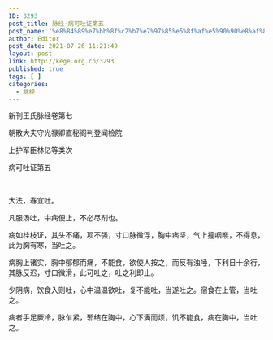 ```yaml
---
ID: 3293
post_title: 脉经·病可吐证第五
post_name: '%e8%84%89%e7%bb%8f%c2%b7%e7%97%85%e5%8f%af%e5%90%90%e8%af%81%e7%ac%ac%e4%ba%94'
author: Editor
post_date: 2021-07-26 11:21:49
layout: post
link: http://kege.org.cn/3293
published: true
tags: [ ]
categories:
  - 脉经
---
```

新刊王氏脉经卷第七

朝散大夫守光禄卿直秘阁判登闻检院

上护军臣林亿等类次

病可吐证第五

&nbsp;
<p class="content">大法，春宜吐。</p>
<p class="content">凡服汤吐，中病便止，不必尽剂也。</p>
<p class="content">病如桂枝证，其头不痛，项不强，寸口脉微浮，胸中痞坚，气上撞咽喉，不得息，此为胸有寒，当吐之。</p>
<p class="content">病胸上诸实，胸中郁郁而痛，不能食，欲使人按之，而反有浊唾，下利日十余行，其脉反迟，寸口微滑，此可吐之，吐之利即止。</p>
<p class="content">少阴病，饮食入则吐，心中温温欲吐，复不能吐，当遂吐之。宿食在上管，当吐之。</p>
<p class="content">病者手足厥冷，脉乍紧，邪结在胸中，心下满而烦，饥不能食，病在胸中，当吐之。</p>